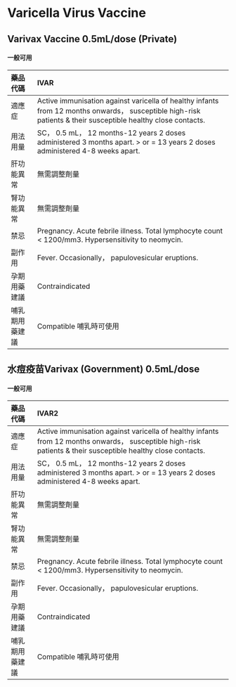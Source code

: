 # Varicella Virus Vaccine

## Varivax Vaccine 0.5mL/dose (Private)

#### 一般可用

| 藥品代碼       | IVAR                                                                                                                                                         |
|:---------------|:-------------------------------------------------------------------------------------------------------------------------------------------------------------|
| 適應症         | Active immunisation against varicella of healthy infants from 12 months onwards， susceptible high-risk patients & their susceptible healthy close contacts. |
| 用法用量       | SC， 0.5 mL， 12 months-12 years 2 doses administered 3 months apart. > or = 13 years 2 doses administered 4-8 weeks apart.                                  |
| 肝功能異常     | 無需調整劑量                                                                                                                                                 |
| 腎功能異常     | 無需調整劑量                                                                                                                                                 |
| 禁忌           | Pregnancy. Acute febrile illness. Total lymphocyte count < 1200/mm3. Hypersensitivity to neomycin.                                                           |
| 副作用         | Fever. Occasionally， papulovesicular eruptions.                                                                                                             |
| 孕期用藥建議   | Contraindicated                                                                                                                                              |
| 哺乳期用藥建議 | Compatible 哺乳時可使用                                                                                                                                      |

## 水痘疫苗Varivax (Government) 0.5mL/dose

#### 一般可用

| 藥品代碼       | IVAR2                                                                                                                                                        |
|:---------------|:-------------------------------------------------------------------------------------------------------------------------------------------------------------|
| 適應症         | Active immunisation against varicella of healthy infants from 12 months onwards， susceptible high-risk patients & their susceptible healthy close contacts. |
| 用法用量       | SC， 0.5 mL， 12 months-12 years 2 doses administered 3 months apart. > or = 13 years 2 doses administered 4-8 weeks apart.                                  |
| 肝功能異常     | 無需調整劑量                                                                                                                                                 |
| 腎功能異常     | 無需調整劑量                                                                                                                                                 |
| 禁忌           | Pregnancy. Acute febrile illness. Total lymphocyte count < 1200/mm3. Hypersensitivity to neomycin.                                                           |
| 副作用         | Fever. Occasionally， papulovesicular eruptions.                                                                                                             |
| 孕期用藥建議   | Contraindicated                                                                                                                                              |
| 哺乳期用藥建議 | Compatible 哺乳時可使用                                                                                                                                      |

